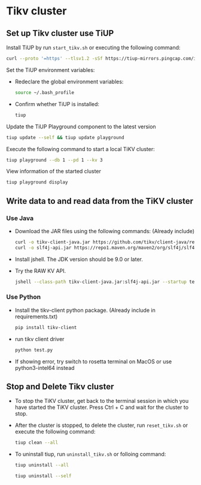 # Tikv cluster

## Set up Tikv cluster use TiUP

Install TiUP by run `start_tikv.sh` or executing the following command:

```Bash
curl --proto '=https' --tlsv1.2 -sSf https://tiup-mirrors.pingcap.com/install.sh | sh
```

Set the TiUP environment variables:

- Redeclare the global environment variables:

  ```Bash
  source ~/.bash_profile
  ```

- Confirm whether TiUP is installed:

  ```Bash
  tiup
  ```

Update the TiUP Playground component to the latest version

```Bash
tiup update --self && tiup update playground
```

Execute the following command to start a local TiKV cluster:

```Bash
tiup playground --db 1 --pd 1 --kv 3
```

View information of the started cluster

```Bash
tiup playground display
```

## Write data to and read data from the TiKV cluster

### Use Java

- Download the JAR files using the following commands: (Already include)
  ```Bash
  curl -o tikv-client-java.jar https://github.com/tikv/client-java/releases/download/v3.2.0-rc/tikv-client-java-3.2.0-SNAPSHOT.jar -L && \
  curl -o slf4j-api.jar https://repo1.maven.org/maven2/org/slf4j/slf4j-api/1.7.16/slf4j-api-1.7.16.jar
  ```
- Install jshell. The JDK version should be 9.0 or later.

- Try the RAW KV API.

  ```Bash
  jshell --class-path tikv-client-java.jar:slf4j-api.jar --startup test_raw.java

  ```

### Use Python

- Install the tikv-client python package. (Already include in requirements.txt)

  ```Bash
  pip install tikv-client

  ```

- run tikv client driver

  ```Bash
  python test.py
  ```

- If showing error, try switch to rosetta terminal on MacOS or use python3-intel64 instead

## Stop and Delete Tikv cluster

- To stop the TiKV cluster, get back to the terminal session in which you have started the TiKV cluster. Press Ctrl + C and wait for the cluster to stop.

- After the cluster is stopped, to delete the cluster, run `reset_tikv.sh` or execute the following command:

  ```Bash
  tiup clean --all
  ```

- To uninstall tiup, run `uninstall_tikv.sh` or folloing command:

  ```Bash
  tiup uninstall --all
  ```

  ```Bash
  tiup uninstall --self
  ```
